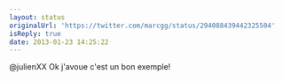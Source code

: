 ```yaml
---
layout: status
originalUrl: 'https://twitter.com/marcgg/status/294088439442325504'
isReply: true
date: 2013-01-23 14:25:22
---
```


@julienXX Ok j'avoue c'est un bon exemple!
